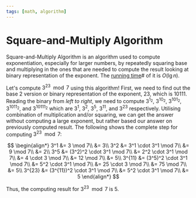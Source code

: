 ```yaml
---
tags: [math, algorithm]
---
```


# Square-and-Multiply Algorithm

Square-and-Multiply Algorithm is an algorithm used to compute exponentiation,
especially for larger numbers, by repeatedly squaring base and multiplying in
the ones that are needed to compute the result looking at binary representation
of the exponent. The [running time](202201171853.md)# of it is $O(\lg n)$.

Let's compute $3^{23} \mod 7$ using this algorithm! First, we need to find out
the base 2 version or binary representation of the exponent, $23$, which is
$10111$. Reading the binary from *left to right*, we need to compute $3^{1_2}$,
$3^{10_2}$, $3^{101_2}$, $3^{1011_2}$, and $3^{10111_2}$ which are $3^1$, $3^2$,
$3^5$, $3^{11}$, and $3^{23}$ respectively. Utilising combination of
multiplication and/or squaring, we can get the answer without computing a large
exponent, but rather based our answer on previously computed result. The
following shows the complete step for computing $3^{23} \mod 7$:

$$
\begin{align*}
3^1 &= 3 \mod 7\\
&= 3\\
3^2 &= 3^1 \cdot 3^1 \mod 7\\
&= 9 \mod 7\\
&= 2\\
3^5 &= (3^2)^2 \cdot 3^1 \mod 7\\
&= 2^2 \cdot 3^1 \mod 7\\
&= 4 \cdot 3 \mod 7\\
&= 12 \mod 7\\
&= 5\\
3^{11} &= (3^5)^2 \cdot 3^1 \mod 7\\
&= 5^2 \cdot 3^1 \mod 7\\
&= 25 \cdot 3 \mod 7\\
&= 75 \mod 7\\
&= 5\\
3^{23} &= (3^{11})^2 \cdot 3^1 \mod 7\\
&= 5^2 \cdot 3^1 \mod 7\\
&= 5
\end{align*}
$$

Thus, the computing result for $3^{23} \mod 7$ is $5$.

